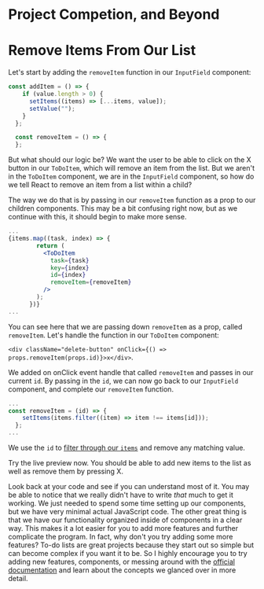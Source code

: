 # Project Competion, and Beyond

# Remove Items From Our List

Let's start by adding the `removeItem` function in our `InputField` component:

```jsx
const addItem = () => {
    if (value.length > 0) {
      setItems((items) => [...items, value]);
      setValue("");
    }
  };

  const removeItem = () => {
  };
```

But what should our logic be? We want the user to be able to click on the X button in our `ToDoItem`, which will remove an item from the list. But we aren't in the `ToDoItem` component, we are in the `InputField` component, so how do we tell React to remove an item from a list within a child?

The way we do that is by passing in our `removeItem` function as a prop to our children components. This may be a bit confusing right now, but as we continue with this, it should begin to make more sense. 

```jsx
...
{items.map((task, index) => {
        return (
          <ToDoItem
            task={task}
            key={index}
            id={index}
            removeItem={removeItem}
          />
        );
      })}
...
```

You can see here that we are passing down `removeItem` as a prop, called `removeItem`. Let's handle the function in our `ToDoItem` component:

`<div className="delete-button" onClick={() => props.removeItem(props.id)}>x</div>`.

We added on onClick event handle that called `removeItem` and passes in our current `id`. By passing in the `id`, we can now go back to our `InputField` component, and complete our `removeItem` function.

```jsx
...
const removeItem = (id) => {
    setItems(items.filter((item) => item !== items[id]));
  };
...
```

We use the `id` to [filter through our `items`](https://developer.mozilla.org/en-US/docs/Web/JavaScript/Reference/Global_Objects/Array/filter) and remove any matching value. 

Try the live preview now. You should be able to add new items to the list as well as remove them by pressing X. 

Look back at your code and see if you can understand most of it. You may be able to notice that we really didn't have to write *that* much to get it working. We just needed to spend some time setting up our components, but we have very minimal actual JavaScript code. The other great thing is that we have our functionality organized inside of components in a clear way. This makes it a lot easier for you to add more features and further complicate the program. In fact, why don't you try adding some more features? To-do lists are great projects because they start out so simple but can become complex if you want it to be. So I highly encourage you to try adding new features, components, or messing around with the [official documentation](https://reactjs.org/docs/getting-started.html) and learn about the concepts we glanced over in more detail.
